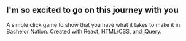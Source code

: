 ## I'm so excited to go on this journey with you

A simple click game to show that you have what it takes to make it in Bachelor Nation. Created with React, HTML/CSS, and jQuery.
